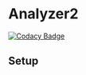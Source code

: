 # Analyzer2

[![Codacy Badge](https://api.codacy.com/project/badge/9ce9e33fe5664ce6b8c5e44c0e5dfcac)](https://www.codacy.com/app/lopezjuripatricio/Analyzer2)

## Setup
